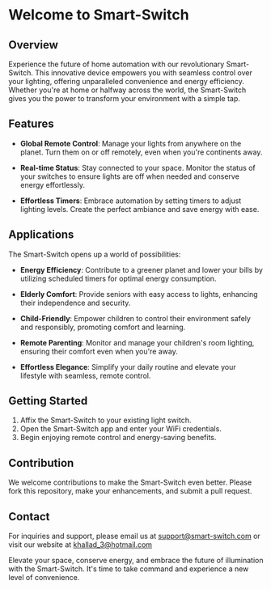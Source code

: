 # Welcome to Smart-Switch

## Overview

Experience the future of home automation with our revolutionary Smart-Switch. This innovative device empowers you with seamless control over your lighting, offering unparalleled convenience and energy efficiency. Whether you're at home or halfway across the world, the Smart-Switch gives you the power to transform your environment with a simple tap.

## Features

- **Global Remote Control**: Manage your lights from anywhere on the planet. Turn them on or off remotely, even when you're continents away.

- **Real-time Status**: Stay connected to your space. Monitor the status of your switches to ensure lights are off when needed and conserve energy effortlessly.

- **Effortless Timers**: Embrace automation by setting timers to adjust lighting levels. Create the perfect ambiance and save energy with ease.

## Applications

The Smart-Switch opens up a world of possibilities:

- **Energy Efficiency**: Contribute to a greener planet and lower your bills by utilizing scheduled timers for optimal energy consumption.

- **Elderly Comfort**: Provide seniors with easy access to lights, enhancing their independence and security.

- **Child-Friendly**: Empower children to control their environment safely and responsibly, promoting comfort and learning.

- **Remote Parenting**: Monitor and manage your children's room lighting, ensuring their comfort even when you're away.

- **Effortless Elegance**: Simplify your daily routine and elevate your lifestyle with seamless, remote control.

## Getting Started

1. Affix the Smart-Switch to your existing light switch.
2. Open the Smart-Switch app and enter your WiFi credentials.
3. Begin enjoying remote control and energy-saving benefits.

## Contribution

We welcome contributions to make the Smart-Switch even better. Please fork this repository, make your enhancements, and submit a pull request.

## Contact

For inquiries and support, please email us at support@smart-switch.com or visit our website at khallad_3@hotmail.com

Elevate your space, conserve energy, and embrace the future of illumination with the Smart-Switch. It's time to take command and experience a new level of convenience.

